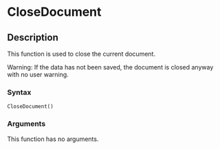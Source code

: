 # CloseDocument

## Description

This function is used to close the current document.

Warning: If the data has not been saved, the document is closed anyway with no user warning.

### Syntax

```
CloseDocument()
```

### Arguments

This function has no arguments.

